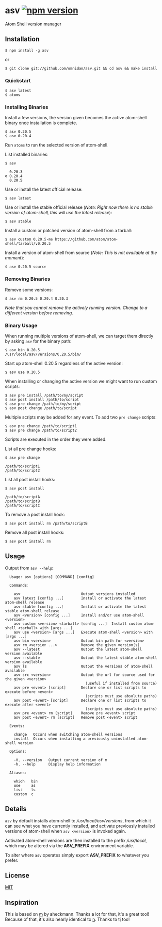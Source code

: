 # asv [![npm version](https://badge.fury.io/js/asv.svg?style=flat)](http://badge.fury.io/js/asv)

 [Atom Shell](https://github.com/atom/atom-shell) version manager

## Installation

    $ npm install -g asv

or

    $ git clone git://github.com/omnidan/asv.git && cd asv && make install

### Quickstart
    $ asv latest
    $ atoms

### Installing Binaries

Install a few versions, the version given becomes the active atom-shell binary once installation is complete.

    $ asv 0.20.5
    $ asv 0.20.4

Run `atoms` to run the selected version of atom-shell.

List installed binaries:

    $ asv

      0.20.3
    ο 0.20.4
      0.20.5

Use or install the latest official release:

    $ asv latest

Use or install the stable official release (_Note: Right now there is no stable version of atom-shell, this will use the latest release_):

    $ asv stable

Install a custom or patched version of atom-shell from a tarball:

    $ asv custom 0.20.5-me https://github.com/atom/atom-shell/tarball/v0.20.5
    
Install a version of atom-shell from source (_Note: This is not available at the moment_):

    $ asv 0.20.5 source

### Removing Binaries

Remove some versions:

    $ asv rm 0.20.5 0.20.4 0.20.3

_Note that you cannot remove the actively running version. Change to a different version before removing._

### Binary Usage

When running multiple versions of atom-shell, we can target
them directly by asking `asv` for the binary path:

    $ asv bin 0.20.5
    /usr/local/asv/versions/0.20.5/bin/
    
Start up atom-shell 0.20.5 regardless of the active version:

    $ asv use 0.20.5

When installing or changing the active version we might want to run custom scripts:

    $ asv pre install /path/to/my/script
    $ asv post install /path/to/script
    $ asv pre change /path/to/my/script
    $ asv post change /path/to/script
    
Multiple scripts may be added for any event. To add two `pre change` scripts:

    $ asv pre change /path/to/script1
    $ asv pre change /path/to/script2
    
Scripts are executed in the order they were added.
    
List all pre change hooks:

    $ asv pre change
    
    /path/to/script1
    /path/to/script2
    
List all post install hooks:

    $ asv post install
    
    /path/to/scriptA
    /path/to/scriptB
    /path/to/scriptC
    
To remove a post install hook:

    $ asv post install rm /path/to/scriptB
    
Remove all post install hooks:

    $ asv post install rm

## Usage
Output from `asv --help`:
```
  Usage: asv [options] [COMMAND] [config]

  Commands:

    asv                            Output versions installed
    asv latest [config ...]        Install or activate the latest atom-shell release
    asv stable [config ...]        Install or activate the latest stable atom-shell release
    asv <version> [config ...]     Install and/or use atom-shell <version>
    asv custom <version> <tarball> [config ...]  Install custom atom-shell <tarball> with [args ...]
    asv use <version> [args ...]   Execute atom-shell <version> with [args ...]
    asv bin <version>              Output bin path for <version>
    asv rm <version ...>           Remove the given version(s)
    asv --latest                   Output the latest atom-shell version available
    asv --stable                   Output the latest stable atom-shell version available
    asv ls                         Output the versions of atom-shell available
    asv src <version>              Output the url for source used for the given <version>
                                     (useful if installed from source)
    asv pre <event> [script]       Declare one or list scripts to execute before <event>
                                     (scripts must use absolute paths)
    asv post <event> [script]      Declare one or list scripts to execute after <event>
                                     (scripts must use absolute paths)
    asv pre <event> rm [script]    Remove pre <event> script
    asv post <event> rm [script]   Remove post <event> script

  Events:

    change   Occurs when switching atom-shell versions
    install  Occurs when installing a previously uninstalled atom-shell version

  Options:

    -V, --version   Output current version of m
    -h, --help      Display help information

  Aliases:

    which   bin
    use     as
    list    ls
    custom  c
```

## Details

 `asv` by default installs atom-shell to _/usr/local/asv/versions_, from
 which it can see what you have currently installed, and activate previously installed versions of atom-shell when `asv <version>` is invoked again.

 Activated atom-shell versions are then installed to the prefix _/usr/local_, which may be altered via the __ASV_PREFIX__ environment variable.

 To alter where `asv` operates simply export __ASV_PREFIX__ to whatever you prefer.

## License

[MIT](https://github.com/omnidan/asv/blob/master/LICENSE)

## Inspiration

This is based on [m](https://github.com/aheckmann/m) by aheckmann. Thanks a lot for that, it's a great tool! Because of that, it's also nearly identical to [n](https://github.com/visionmedia/n). Thanks to tj too!
